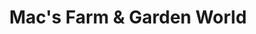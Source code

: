 ---
title: "Mac's Farm & Garden World"
url: /red-hook/macs-farm-and-garden-world/
shop: garden centre
---
